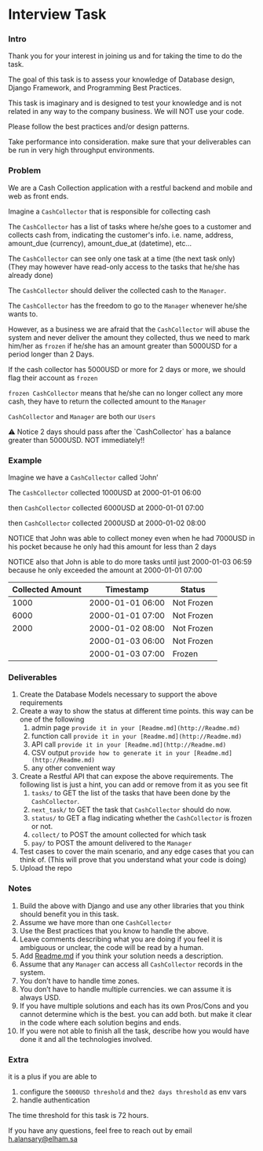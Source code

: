 # Interview Task

### Intro

Thank you for your interest in joining us and for taking the time to do the task.

The goal of this task is to assess your knowledge of Database design, Django Framework, and Programming Best Practices.

This task is imaginary and is designed to test your knowledge and is not related in any way to the company business. We will NOT use your code.

Please follow the best practices and/or design patterns.

Take performance into consideration. make sure that your deliverables can be run in very high throughput environments.

### Problem

We are a Cash Collection application with a restful backend and mobile and web as front ends.

Imagine a `CashCollector` that is responsible for collecting cash

The `CashCollector` has a list of tasks where he/she goes to a customer and collects cash from, indicating the customer's info. i.e. name, address, amount_due (currency), amount_due_at (datetime), etc…

The `CashCollector` can see only one task at a time (the next task only) (They may however have read-only access to the tasks that he/she has already done)

The `CashCollector` should deliver the collected cash to the `Manager`.

The `CashCollector` has the freedom to go to the `Manager` whenever he/she wants to.

However, as a business we are afraid that the `CashCollector` will abuse the system and never deliver the amount they collected, thus we need to mark him/her as `frozen` if he/she has an amount greater than 5000USD for a period longer than 2 Days.

If the cash collector has 5000USD or more for 2 days or more, we should flag their account as `frozen`

`frozen CashCollector` means that he/she can no longer collect any more cash, they have to return the collected amount to the `Manager`

`CashCollector` and `Manager` are both our `Users`

<aside>
⚠️ Notice
2 days should pass after the `CashCollector` has a balance greater than 5000USD. NOT immediately!!

</aside>

### Example

Imagine we have a `CashCollector` called ‘John’

The `CashCollector` collected 1000USD at 2000-01-01 06:00

then `CashCollector` collected 6000USD at 2000-01-01 07:00

then `CashCollector` collected 2000USD at 2000-01-02 08:00

NOTICE that John was able to collect money even when he had 7000USD in his pocket because he only had this amount for less than 2 days

NOTICE also that John is able to do more tasks until just 2000-01-03 06:59 because he only exceeded the amount at  2000-01-01 07:00

| Collected Amount | Timestamp | Status |
| --- | --- | --- |
| 1000 | 2000-01-01 06:00 | Not Frozen |
| 6000 | 2000-01-01 07:00 | Not Frozen |
| 2000 | 2000-01-02 08:00 | Not Frozen |
|  | 2000-01-03 06:00 | Not Frozen |
|  | 2000-01-03 07:00 | Frozen |

### Deliverables

1. Create the Database Models necessary to support the above requirements
2. Create a way to show the status at different time points. this way can be one of the following
    1. admin page `provide it in your [Readme.md](http://Readme.md)`
    2. function call `provide it in your [Readme.md](http://Readme.md)`
    3. API call `provide it in your [Readme.md](http://Readme.md)`
    4. CSV output `provide how to generate it in your [Readme.md](http://Readme.md)`
    5. any other convenient way 
3. Create a Restful API that can expose the above requirements. The following list is just a hint, you can add or remove from it as you see fit
    1.  `tasks/`  to GET the list of the tasks that have been done by the `CashCollector`.
    2. `next_task/` to GET the task that `CashCollector` should do now.
    3. `status/` to GET a flag indicating whether the `CashCollector` is frozen or not.
    4. `collect/` to POST the amount collected for which task
    5. `pay/` to POST the amount delivered to the `Manager`
4. Test cases to cover the main scenario, and any edge cases that you can think of. (This will prove that you understand what your code is doing)
5. Upload the repo 

### Notes

1. Build the above with Django and use any other libraries that you think should benefit you in this task.
2. Assume we have more than one `CashCollector`
3. Use the Best practices that you know to handle the above.
4. Leave comments describing what you are doing if you feel it is ambiguous or unclear, the code will be read by a human.
5. Add [Readme.md](http://Readme.md) if you think your solution needs a description.
6. Assume that any `Manager` can access all `CashCollector` records in the system.
7. You don’t have to handle time zones.
8. You don’t have to handle multiple currencies. we can assume it is always USD.
9. If you have multiple solutions and each has its own Pros/Cons and you cannot determine which is the best. you can add both. but make it clear in the code where each solution begins and ends.
10. If you were not able to finish all the task, describe how you would have done it and all the technologies involved.

### Extra

it is a plus if you are able to 

1. configure the `5000USD threshold` and the`2 days threshold` as env vars
2. handle authentication

The time threshold for this task is 72 hours.

If you have any questions, feel free to reach out by email h.alansary@elham.sa
